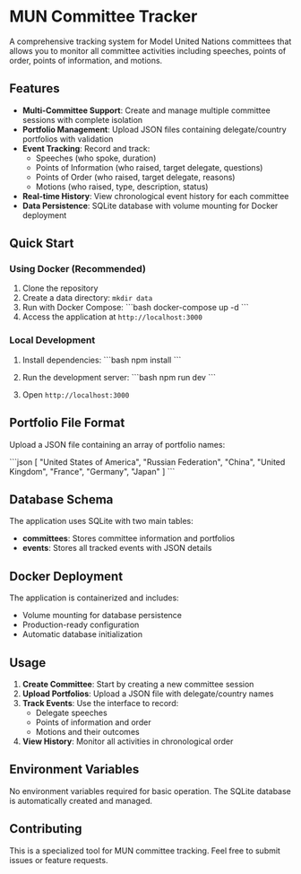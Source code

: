 # MUN Committee Tracker

A comprehensive tracking system for Model United Nations committees that allows you to monitor all committee activities including speeches, points of order, points of information, and motions.

## Features

- **Multi-Committee Support**: Create and manage multiple committee sessions with complete isolation
- **Portfolio Management**: Upload JSON files containing delegate/country portfolios with validation
- **Event Tracking**: Record and track:
  - Speeches (who spoke, duration)
  - Points of Information (who raised, target delegate, questions)
  - Points of Order (who raised, target delegate, reasons)
  - Motions (who raised, type, description, status)
- **Real-time History**: View chronological event history for each committee
- **Data Persistence**: SQLite database with volume mounting for Docker deployment

## Quick Start

### Using Docker (Recommended)

1. Clone the repository
2. Create a data directory: `mkdir data`
3. Run with Docker Compose:
   \`\`\`bash
   docker-compose up -d
   \`\`\`
4. Access the application at `http://localhost:3000`

### Local Development

1. Install dependencies:
   \`\`\`bash
   npm install
   \`\`\`

2. Run the development server:
   \`\`\`bash
   npm run dev
   \`\`\`

3. Open `http://localhost:3000`

## Portfolio File Format

Upload a JSON file containing an array of portfolio names:

\`\`\`json
[
  "United States of America",
  "Russian Federation", 
  "China",
  "United Kingdom",
  "France",
  "Germany",
  "Japan"
]
\`\`\`

## Database Schema

The application uses SQLite with two main tables:

- **committees**: Stores committee information and portfolios
- **events**: Stores all tracked events with JSON details

## Docker Deployment

The application is containerized and includes:
- Volume mounting for database persistence
- Production-ready configuration
- Automatic database initialization

## Usage

1. **Create Committee**: Start by creating a new committee session
2. **Upload Portfolios**: Upload a JSON file with delegate/country names
3. **Track Events**: Use the interface to record:
   - Delegate speeches
   - Points of information and order
   - Motions and their outcomes
4. **View History**: Monitor all activities in chronological order

## Environment Variables

No environment variables required for basic operation. The SQLite database is automatically created and managed.

## Contributing

This is a specialized tool for MUN committee tracking. Feel free to submit issues or feature requests.
